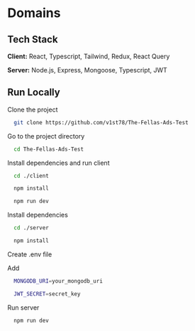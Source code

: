 
# Domains

## Tech Stack

**Client:** React, Typescript, Tailwind, Redux, React Query

**Server:** Node.js, Express, Mongoose, Typescript, JWT

## Run Locally

Clone the project

```bash
  git clone https://github.com/v1st78/The-Fellas-Ads-Test
```

Go to the project directory

```bash
  cd The-Fellas-Ads-Test
```

Install dependencies and run client

```bash
  cd ./client
```

```bash
  npm install
```

```bash
  npm run dev
```

Install dependencies

```bash
  cd ./server
```

```bash
  npm install
```

Create .env file

Add
```bash
  MONGODB_URI=your_mongodb_uri
```
```bash
  JWT_SECRET=secret_key
```

Run server

```bash
  npm run dev 
```